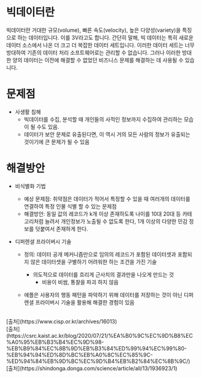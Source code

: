 # 빅데이터란
빅데이터란 거대한 규모(volume), 빠른 속도(velocity), 높은 다양성(variety)을 특징으로 하는 데이터입니다. 이를 3V라고도 합니다.
간단히 말해, 빅 데이터는 특히 새로운 데이터 소스에서 나온 더 크고 더 복잡한 데이터 세트입니다. 이러한 데이터 세트는 너무 방대하여 기존의 데이터 처리 소프트웨어로는 관리할 수 없습니다. 그러나 이러한 방대한 양의 데이터는 이전에 해결할 수 없었던 비즈니스 문제를 해결하는 데 사용될 수 있습니다.

# 문제점
* 사생활 침해
  * 빅데이터를 수집, 분석할 때 개인들의 사적인 정보까지 수집하여 관리하는 모습이 될 수도 있음.
  * 데이터가 보안 문제로 유출된다면, 이 역시 거의 모든 사람의 정보가 유출되는 것이기에 큰 문제가 될 수 있음
# 해결방안
* 비식별화 기법
    * 예상 문제점: 취약점은 데이터가 적어서 특정할 수 있을 때 여러개의 데이터를 연결하여 특정 인물 식별 할 수 있는 문제점
    * 해결방안: 동일 값의 레코드가 k개 이상 존재하도록 나이를 10대 20대 등 카테고리처럼 늘려서 개인정보가 노출될 수 없도록 한다, 1개 이상의 다양한 민감 정보를 덧붙여서 존재하게 한다.
 
* 디퍼렌셜 프라이버시 기술
  * 정의: 데이터 공개 메커니즘만으로 임의의 레코드가 포함된 데이터셋과 포함되지 않은 데이터셋을 구별하기 어려워한 하는 조건을 가진 기술
    * 의도적으로 데이터를 흐리게 근사치의 결과만을 나오게 만드는 것
      * 비용이 비쌈, 통찰을 파괴 하지 않음

  * 애플은 사용자의 행동 패턴을 파악하기 위해 데이터를 저장하는 것이 아닌 디퍼렌셜 프라이버시 기술을 활용해 해결한 경험이 있음
<br>
[출처](https://www.cisp.or.kr/archives/16013)
<br>
[출처](https://csrc.kaist.ac.kr/blog/2020/07/21/%EA%B0%9C%EC%9D%B8%EC%A0%95%EB%B3%B4%EC%9D%98-%EB%B9%84%EC%8B%9D%EB%B3%84%ED%99%94%EC%99%80-%EB%94%94%ED%8D%BC%EB%A0%8C%EC%85%9C-%ED%94%84%EB%9D%BC%EC%9D%B4%EB%B2%84%EC%8B%9C/)
<br>
[출처](https://shindonga.donga.com/science/article/all/13/1936923/1)
    
